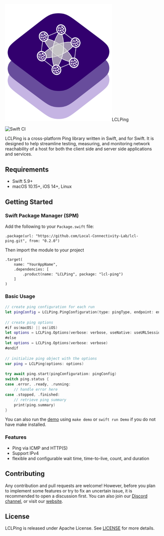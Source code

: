 <div align:center>
    <img src="images/logo.png" alt="Logo" width="350>
</div>


# LCLPing

![Swift CI](https://github.com/Local-Connectivity-Lab/lcl-ping/actions/workflows/build.yaml/badge.svg?branch=main)

LCLPing is a cross-platform Ping library written in Swift, and for Swift. It is designed to help streamline testing, measuring, and monitoring network reachability of a host for both the client side and server side applications and services. 


## Requirements
- Swift 5.9+
- macOS 10.15+, iOS 14+, Linux

## Getting Started


### Swift Package Manager (SPM)

Add the following to your `Package.swift` file:
```code
.package(url: "https://github.com/Local-Connectivity-Lab/lcl-ping.git", from: "0.2.0")
```

Then import the module to your project
```code
.target(
    name: "YourAppName",
    .dependencies: [
        .product(name: "LCLPing", package: "lcl-ping")
    ]
)
```

### Basic Usage

```swift
// create ping configuration for each run
let pingConfig = LCLPing.PingConfiguration(type: pingType, endpoint: endpoint)

// create ping options
#if os(macOS) || os(iOS)
let options = LCLPing.Options(verbose: verbose, useNative: useURLSession)
#else
let options = LCLPing.Options(verbose: verbose)
#endif

// initialize ping object with the options
var ping = LCLPing(options: options)

try await ping.start(pingConfiguration: pingConfig)
switch ping.status {
case .error, .ready, .running:
    // handle error here
case .stopped, .finished:
    // retrieve ping summary
    print(ping.summary)
}
```

You can also run the [demo](/Sources/Demo/README.md) using `make demo` or `swift run Demo` if you do not have make installed.

### Features
- Ping via ICMP and HTTP(S)
- Support IPv4 
- flexible and configurable wait time, time-to-live, count, and duration


## Contributing
Any contribution and pull requests are welcome! However, before you plan to implement some features or try to fix an uncertain issue, it is recommended to open a discussion first. You can also join our [Discord channel](https://discord.com/invite/gn4DKF83bP), or visit our [website](https://seattlecommunitynetwork.org/).

## License
LCLPing is released under Apache License. See [LICENSE](/LICENSE) for more details.